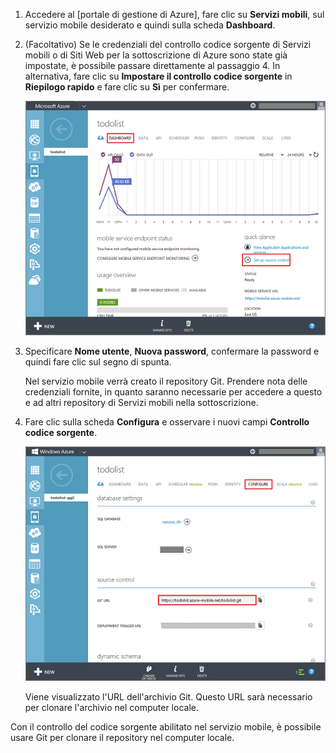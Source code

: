 
1. Accedere al [portale di gestione di Azure], fare clic su **Servizi mobili**, sul servizio mobile desiderato e quindi sulla scheda **Dashboard**.

2. (Facoltativo) Se le credenziali del controllo codice sorgente di Servizi mobili o di Siti Web per la sottoscrizione di Azure sono state già impostate, è possibile passare direttamente al passaggio 4. In alternativa, fare clic su **Impostare il controllo codice sorgente** in **Riepilogo rapido** e fare clic su **Sì** per confermare.

	![Impostare il controllo del codice sorgente](./media/mobile-services-enable-source-control/mobile-setup-source-control.png)

3. Specificare **Nome utente**, **Nuova password**, confermare la password e quindi fare clic sul segno di spunta.

	Nel servizio mobile verrà creato il repository Git. Prendere nota delle credenziali fornite, in quanto saranno necessarie per accedere a questo e ad altri repository di Servizi mobili nella sottoscrizione.

4. Fare clic sulla scheda **Configura** e osservare i nuovi campi **Controllo codice sorgente**.

	![Configurare il controllo del codice sorgente](./media/mobile-services-enable-source-control/mobile-source-control-configure.png)

	Viene visualizzato l'URL dell'archivio Git. Questo URL sarà necessario per clonare l'archivio nel computer locale.

Con il controllo del codice sorgente abilitato nel servizio mobile, è possibile usare Git per clonare il repository nel computer locale.
 

<!---HONumber=July15_HO4-->